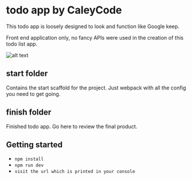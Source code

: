 # todo app by CaleyCode

This todo app is loosely designed to look and function like Google keep.

Front end application only, no fancy APIs were used in the creation of this todo list app.

![alt text](https://github.com/michaelCaleyWhaley/youtube/blob/master/caleycode-todo/todo-preview.png)

## start folder

Contains the start scaffold for the project. Just webpack with all the config you need to get going.

## finish folder

Finished todo app. Go here to review the final product.

## Getting started

- `npm install`
- `npm run dev`
- `visit the url which is printed in your console`
